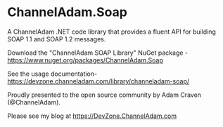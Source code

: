# ChannelAdam.Soap
A ChannelAdam .NET code library that provides a fluent API for building SOAP 1.1 and SOAP 1.2 messages.

Download the "ChannelAdam SOAP Library" NuGet package - https://www.nuget.org/packages/ChannelAdam.Soap

See the usage documentation- https://devzone.channeladam.com/library/channeladam-soap/

Proudly presented to the open source community by Adam Craven (@ChannelAdam).

Please see my blog at https://DevZone.ChannelAdam.com
